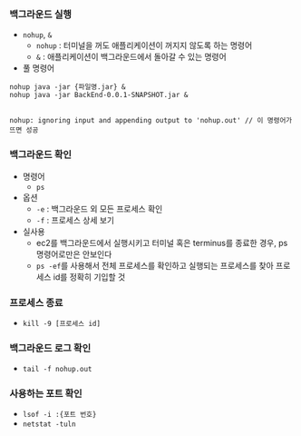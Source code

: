 ### 백그라운드 실행
- `nohup`, `&`
  - `nohup` : 터미널을 꺼도 애플리케이션이 꺼지지 않도록 하는 명령어
  - `&` : 애플리케이션이 백그라운드에서 돌아갈 수 있는 명령어
- 풀 명령어
```
nohup java -jar {파일명.jar} &
nohup java -jar BackEnd-0.0.1-SNAPSHOT.jar &


nohup: ignoring input and appending output to 'nohup.out' // 이 명령어가 뜨면 성공
```

### 백그라운드 확인
- 명령어
  - `ps`
- 옵션
  - `-e` : 백그라운드 외 모든 프로세스 확인
  - `-f` : 프로세스 상세 보기
- 실사용
  - ec2를 백그라운드에서 실행시키고 터미널 혹은 terminus를 종료한 경우, ps 명령어로만은 안보인다
  - `ps -ef`를 사용해서 전체 프로세스를 확인하고 실행되는 프로세스를 찾아 프로세스 id를 정확히 기입할 것

### 프로세스 종료
- `kill -9 [프로세스 id]`
  
### 백그라운드 로그 확인
- `tail -f nohup.out`

### 사용하는 포트 확인
- `lsof -i :{포트 번호}`
- `netstat -tuln`